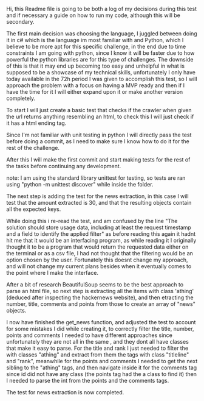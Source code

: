 Hi, this Readme file is going to be both a log of my decisions during this test and if necessary a guide on how to run my code, although this will be secondary.


The first main decision was choosing the language, I juggled between doing it in c# which is the language im most familiar with and Python, which I believe to be more apt for this specific challenge, in the end due to time constraints I am going with python, since I know it will be faster due to how powerful the python libraries are for this type of challenges. The downside of this is that it may end up becoming too easy and unhelpful in what is supposed to be a showcase of my technical skills, unfortunately I only have today available in the 72h period I was given to accomplish this test, so I will approach the problem with a focus on having a MVP ready and then if I have the time for it I will either expand upon it or make another version completely.

To start I will just create a basic test that checks if the crawler when given the url returns anything resembling an html, to check this I will just check if it has a html ending tag.

Since I'm not familiar with unit testing in python I will directly pass the test before doing a commit, as I need to make sure I know how to do it for the rest of the challenge.

After this I will make the first commit and start making tests for the rest of the tasks before continuing any development.

note: I am using the standard library unittest for testing, so tests are ran using "python -m unittest discover" while inside the folder.

The next step is adding the test for the news extraction, in this case I will test that the amount extracted is 30, and that the resulting objects contain all the expected keys.

While doing this i re-read the test, and am confused by the line "The solution should store usage data, including at least the request timestamp and a field to identify the applied filter" as before reading this again it hadnt hit me that it would be an interfacing program, as while reading it I originally thought it to be a program that would return the requested data either on the terminal or as a csv file, I had not thought that the filtering would be an option chosen by the user. Fortunately this doesnt change my approach, and will not change my current plans besides when it eventually comes to the point where I make the interface.

After a bit of research BeautifulSoup seems to be the best approach to parse an html file, so next step is extracting all the items with class 'athing' (deduced after inspecting the hackernews website), and then etracting the number, title, comments and points from those to create an array of "news" objects.

I now have finished the get_news function, and adjusted the test to account for some mistakes I did while creating it, to correctly filter the title, number, points and comments I needed to have different approaches since unfortunately they are not all in the same <tr>, and they dont all have classes that make it easy to parse.
For the title and rank I just needed to filter the <tr> with classes "athing" and extract from them the tags with class "titleline" and "rank", meanwhile for the points and comments I needed to get the next sibling to the "athing" tags, and then navigate inside it for the comments tag since id did not have any class (the points tag had the a class to find it) then I needed to parse the int from the points and the comments tags.

The test for news extraction is now completed.
